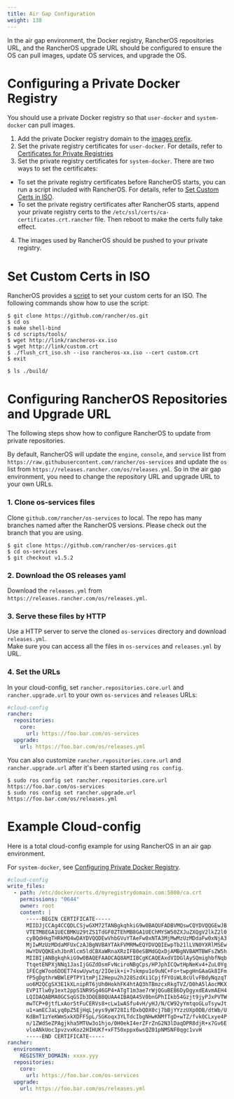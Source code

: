 ```yaml
---
title: Air Gap Configuration
weight: 138
---
```


In the air gap environment, the Docker registry, RancherOS repositories URL, and the RancherOS upgrade URL should be configured to ensure the OS can pull images, update OS services, and upgrade the OS.


# Configuring a Private Docker Registry

You should use a private Docker registry so that `user-docker` and `system-docker` can pull images.

1. Add the private Docker registry domain to the [images prefix]({{<baseurl>}}/os/v1.x/en/installation/configuration/images-prefix/).
2. Set the private registry certificates for `user-docker`. For details, refer to [Certificates for Private Registries]({{<baseurl>}}/os/v1.x/en/installation/configuration/private-registries/#certificates-for-private-registries)
3. Set the private registry certificates for `system-docker`. There are two ways to set the certificates:
  - To set the private registry certificates before RancherOS starts, you can run a script included with RancherOS. For details, refer to [Set Custom Certs in ISO]({{<baseurl>}}/os/v1.x/en/installation/configuration/airgap-configuration/#set-custom-certs-in-iso).
  - To set the private registry certificates after RancherOS starts, append your private registry certs to the `/etc/ssl/certs/ca-certificates.crt.rancher` file. Then reboot to make the certs fully take effect.
4. The images used by RancherOS should be pushed to your private registry.

# Set Custom Certs in ISO

RancherOS provides a [script](https://github.com/rancher/os/blob/master/scripts/tools/flush_crt_iso.sh) to set your custom certs for an ISO. The following commands show how to use the script:

```shell
$ git clone https://github.com/rancher/os.git
$ cd os
$ make shell-bind
$ cd scripts/tools/
$ wget http://link/rancheros-xx.iso
$ wget http://link/custom.crt
$ ./flush_crt_iso.sh --iso rancheros-xx.iso --cert custom.crt
$ exit

$ ls ./build/
```

# Configuring RancherOS Repositories and Upgrade URL

The following steps show how to configure RancherOS to update from private repositories.

By default, RancherOS will update the `engine`, `console`, and `service` list from `https://raw.githubusercontent.com/rancher/os-services` and update the `os` list from `https://releases.rancher.com/os/releases.yml`. So in the air gap environment, you need to change the repository URL and upgrade URL to your own URLs. 

### 1. Clone os-services files

Clone `github.com/rancher/os-services` to local. The repo has many branches named after the RancherOS versions. Please check out the branch that you are using.

```
$ git clone https://github.com/rancher/os-services.git
$ cd os-services
$ git checkout v1.5.2
```

### 2. Download the OS releases yaml

Download the `releases.yml` from `https://releases.rancher.com/os/releases.yml`.

### 3. Serve these files by HTTP

Use a HTTP server to serve the cloned `os-services` directory and download `releases.yml`.   
Make sure you can access all the files in `os-services` and `releases.yml` by URL.

### 4. Set the URLs

In your cloud-config, set `rancher.repositories.core.url` and `rancher.upgrade.url` to your own `os-services` and `releases` URLs:
```yaml
#cloud-config
rancher:
  repositories:
    core:
      url: https://foo.bar.com/os-services
  upgrade:
    url: https://foo.bar.com/os/releases.yml
```

You can also customize `rancher.repositories.core.url` and `rancher.upgrade.url` after it's been started using `ros config`.

```
$ sudo ros config set rancher.repositories.core.url https://foo.bar.com/os-services
$ sudo ros config set rancher.upgrade.url https://foo.bar.com/os/releases.yml
```

# Example Cloud-config


Here is a total cloud-config example for using RancherOS in an air gap environment.

For `system-docker`, see [Configuring Private Docker Registry]({{<baseurl>}}/os/v1.x/en/installation/configuration/airgap-configuration/#configuring-private-docker-registry).

```yaml
#cloud-config
write_files:
  - path: /etc/docker/certs.d/myregistrydomain.com:5000/ca.crt
    permissions: "0644"
    owner: root
    content: |
      -----BEGIN CERTIFICATE-----
      MIIDJjCCAg4CCQDLCSjwGXM72TANBgkqhkiG9w0BAQUFADBVMQswCQYDVQQGEwJB
      VTETMBEGA1UECBMKU29tZS1TdGF0ZTEhMB8GA1UEChMYSW50ZXJuZXQgV2lkZ2l0
      cyBQdHkgTHRkMQ4wDAYDVQQDEwVhbGVuYTAeFw0xNTA3MjMwMzUzMDdaFw0xNjA3
      MjIwMzUzMDdaMFUxCzAJBgNVBAYTAkFVMRMwEQYDVQQIEwpTb21lLVN0YXRlMSEw
      HwYDVQQKExhJbnRlcm5ldCBXaWRnaXRzIFB0eSBMdGQxDjAMBgNVBAMTBWFsZW5h
      MIIBIjANBgkqhkiG9w0BAQEFAAOCAQ8AMIIBCgKCAQEAxdVIDGlAySQmighbfNqb
      TtqetENPXjNNq1JasIjGGZdOsmFvNciroNBgCps/HPJphICQwtHpNeKv4+ZuL0Yg
      1FECgW7oo6DOET74swUywtq/2IOeik+i+7skmpu1o9uNC+Fo+twpgHnGAaGk8IFm
      fP5gDgthrWBWlEPTPY1tmPjI2Hepu2hJ28SzdXi1CpjfFYOiWL8cUlvFBdyNqzqT
      uo6M2QCgSX3E1kXLnipRT6jUh0HokhFK4htAQ3hTBmzcxRkgTVZ/D0hA5lAocMKX
      EVP1Tlw0y1ext2ppS1NR9Sg46GP4+ATgT1m3ae7rWjQGuBEB6DyDgyxdEAvmAEH4
      LQIDAQABMA0GCSqGSIb3DQEBBQUAA4IBAQA45V0bnGPhIIkb54Gzjt9jyPJxPVTW
      mwTCP+0jtfLxAor5tFuCERVs8+cLw1wASfu4vH/yHJ/N/CW92yYmtqoGLuTsywJt
      u1+amECJaLyq0pZ5EjHqLjeys9yW728IifDxbQDX0cj7bBjYYzzUXp0DB/dtWb/U
      KdBmT1zYeKWmSxkXDFFSpL/SGKoqx3YLTdcIbgNHwKNMfTgD+wTZ/fvk0CLxye4P
      n/1ZWdSeZPAgjkha5MTUw3o1hjo/0H0ekI4erZFrZnG2N3lDaqDPR8djR+x7Gv6E
      vloANkUoc1pvzvxKoz2HIHUKf+xFT50xppx6wsQZ01pNMSNF0qgc1vvH
      -----END CERTIFICATE-----
rancher:
  environment:
    REGISTRY_DOMAIN: xxxx.yyy
  repositories:
    core:
      url: https://foo.bar.com/os-services
  upgrade:
    url: https://foo.bar.com/os/releases.yml
```
